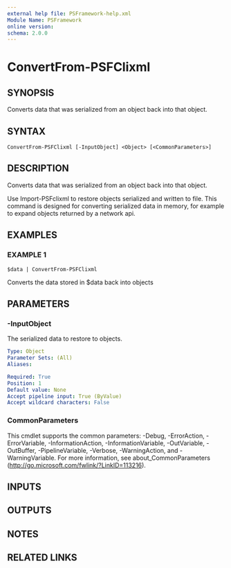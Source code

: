 ```yaml
---
external help file: PSFramework-help.xml
Module Name: PSFramework
online version:
schema: 2.0.0
---
```


# ConvertFrom-PSFClixml

## SYNOPSIS
Converts data that was serialized from an object back into that object.

## SYNTAX

```
ConvertFrom-PSFClixml [-InputObject] <Object> [<CommonParameters>]
```

## DESCRIPTION
Converts data that was serialized from an object back into that object.

Use Import-PSFclixml to restore objects serialized and written to file.
This command is designed for converting serialized data in memory, for example to expand objects returned by a network api.

## EXAMPLES

### EXAMPLE 1
```
$data | ConvertFrom-PSFClixml
```

Converts the data stored in $data back into objects

## PARAMETERS

### -InputObject
The serialized data to restore to objects.

```yaml
Type: Object
Parameter Sets: (All)
Aliases:

Required: True
Position: 1
Default value: None
Accept pipeline input: True (ByValue)
Accept wildcard characters: False
```

### CommonParameters
This cmdlet supports the common parameters: -Debug, -ErrorAction, -ErrorVariable, -InformationAction, -InformationVariable, -OutVariable, -OutBuffer, -PipelineVariable, -Verbose, -WarningAction, and -WarningVariable. For more information, see about_CommonParameters (http://go.microsoft.com/fwlink/?LinkID=113216).

## INPUTS

## OUTPUTS

## NOTES

## RELATED LINKS
